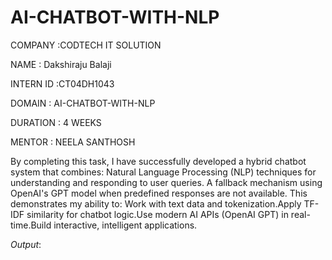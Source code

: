 # AI-CHATBOT-WITH-NLP

COMPANY :CODTECH IT SOLUTION

NAME : Dakshiraju Balaji

INTERN ID :CT04DH1043

DOMAIN : AI-CHATBOT-WITH-NLP

DURATION : 4 WEEKS

MENTOR : NEELA SANTHOSH

By completing this task, I have successfully developed a hybrid chatbot system that combines:
Natural Language Processing (NLP) techniques for understanding and responding to user queries.
A fallback mechanism using OpenAI's GPT model when predefined responses are not available.
This demonstrates my ability to:
Work with text data and tokenization.Apply TF-IDF similarity for chatbot logic.Use modern AI APIs (OpenAI GPT) in real-time.Build interactive, intelligent applications.

*Output*:
